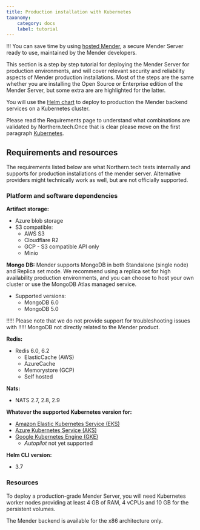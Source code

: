 ```yaml
---
title: Production installation with Kubernetes
taxonomy:
    category: docs
    label: tutorial
---
```


!!! You can save time by using [hosted Mender](https://hosted.mender.io?target=_blank), a secure Mender Server ready to use, maintained by the Mender developers.


This section is a step by step tutorial for deploying the Mender Server for production
environments, and will cover relevant security and reliability aspects of Mender
production installations.  Most of the steps are the same whether you are installing
the Open Source or Enterprise edition of the Mender Server, but some extra are
are highlighted for the latter.

You will use the [Helm chart](https://github.com/mendersoftware/mender-helm) to
deploy to production the Mender backend services on a Kubernetes cluster.

Please read the Requirements page to understand what combinations are validated by Northern.tech.Once that is clear please move on the first paragraph [Kubernetes](./01.Kubernetes/docs.md).


## Requirements and resources

The requirements listed below are what Northern.tech tests internally and supports for production installations of the mender server. Alternative providers might technically work as well, but are not officially supported.

### Platform and software dependencies


**Artifact storage:**
* Azure blob storage
* S3 compatible:
  * AWS S3
  * Cloudflare R2
  * GCP - S3 compatible API only
  * Minio


**Mongo DB:**
Mender supports MongoDB in both Standalone (single node) and Replica set mode.
We recommend using a replica set for high availability production environments,
and you can choose to host your own cluster or use the MongoDB Atlas managed
service.
* Supported versions:
  * MongoDB 6.0
  * MongoDB 5.0

!!!!! Please note that we do not provide support for troubleshooting issues with
!!!!! MongoDB not directly related to the Mender product.

**Redis:**
* Redis 6.0, 6.2
  * ElasticCache (AWS)
  * AzureCache
  * Memorystore (GCP)
  * Self hosted

**Nats:**
* NATS 2.7, 2.8, 2.9

**Whatever the supported Kubernetes version for:**
* [Amazon Elastic Kubernetes Service (EKS)](https://aws.amazon.com/eks/)
* [Azure Kubernetes Service (AKS)](https://azure.microsoft.com/en-au/services/kubernetes-service/)
* [Google Kubernetes Engine (GKE)](https://cloud.google.com/kubernetes-engine/)
    * *Autopilot* not yet supported

**Helm CLI version:**
* 3.7

### Resources

To deploy a production-grade Mender Server, you will need Kubernetes worker nodes providing
at least 4 GB of RAM, 4 vCPUs and 10 GB for the persistent volumes.

The Mender backend is available for the x86 architecture only.
